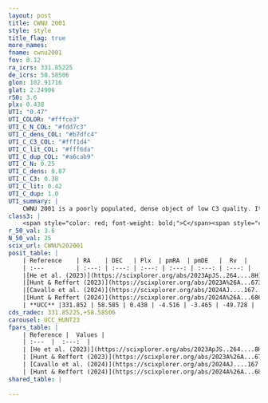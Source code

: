 ```yaml
---
layout: post
title: CWNU 2001
style: style
title_flag: true
more_names: 
fname: cwnu2001
fov: 0.12
ra_icrs: 331.85225
de_icrs: 58.58506
glon: 102.91716
glat: 2.24906
r50: 3.6
plx: 0.438
UTI: "0.47"
UTI_COLOR: "#fffce3"
UTI_C_N_COL: "#fdd7c3"
UTI_C_dens_COL: "#b7dfc4"
UTI_C_C3_COL: "#fff1d4"
UTI_C_lit_COL: "#fff6da"
UTI_C_dup_COL: "#a6cab9"
UTI_C_N: 0.25
UTI_C_dens: 0.87
UTI_C_C3: 0.38
UTI_C_lit: 0.42
UTI_C_dup: 1.0
UTI_summary: |
    CWNU 2001 is a poorly populated, dense object of low C3 quality. It was recently reported in the literature.
class3: |
    <span style="color: red; font-weight: bold;">C</span><span style="color: #FFC300; font-weight: bold;">B</span>
r_50_val: 3.6
N_50_val: 25
scix_url: CWNU%202001
posit_table: |
    | Reference    | RA    | DEC   | Plx  | pmRA  | pmDE   |  Rv  |
    | :---         | :---: | :---: | :---: | :---: | :---: | :---: |
    |[He et al. (2023)](https://scixplorer.org/abs/2023ApJS..264....8H) | 331.85 | 58.587 | 0.448 | -4.519 | -3.46 | -49.38 |
    |[Hunt & Reffert (2023)](https://scixplorer.org/abs/2023A%26A...673A.114H) | 331.852 | 58.571 | 0.432 | -4.487 | -3.454 | -49.38 |
    |[Cavallo et al. (2024)](https://scixplorer.org/abs/2024AJ....167...12C) | 331.85 | 58.61 | 0.438 | -- | -- | -- |
    |[Hunt & Reffert (2024)](https://scixplorer.org/abs/2024A%26A...686A..42H) | 331.852 | 58.571 | 0.432 | -4.487 | -3.454 | -49.38 |
    | **UCC** |331.852 | 58.585 | 0.438 | -4.516 | -3.465 | -49.728 | 
cds_radec: 331.85225,+58.58506
carousel: UCC_HUNT23
fpars_table: |
    | Reference |  Values |
    | :---  |  :---:  |
    | [He et al. (2023)](https://scixplorer.org/abs/2023ApJS..264....8H) | `A0=4.3, m-M=11.5, logAge=8.6` |
    | [Hunt & Reffert (2023)](https://scixplorer.org/abs/2023A%26A...673A.114H) | `AV50=4.467, diffAV50=1.81, MOD50=11.626, logAge50=8.167` |
    | [Cavallo et al. (2024)](https://scixplorer.org/abs/2024AJ....167...12C) | `AV50=4.24, dMod50=12.01, logAge50=8.2, [Fe/H]50=0.51` |
    | [Hunt & Reffert (2024)](https://scixplorer.org/abs/2024A%26A...686A..42H) | `MassJ=202.139` |
shared_table: |
    
---
```


